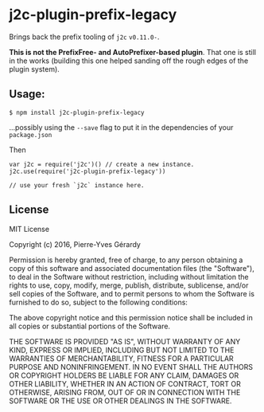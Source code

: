 # j2c-plugin-prefix-legacy

Brings back the prefix tooling of `j2c` `v0.11.0-`.

**This is not the PrefixFree- and AutoPrefixer-based plugin**. That one is still in the works (building this one helped sanding off the rough edges of the plugin system).

## Usage:


```SH
$ npm install j2c-plugin-prefix-legacy
```

...possibly using the `--save` flag to put it in the dependencies of your `package.json`

Then

```JS
var j2c = require('j2c')() // create a new instance.
j2c.use(require('j2c-plugin-prefix-legacy'))

// use your fresh `j2c` instance here.
```

## License

MIT License

Copyright (c) 2016, Pierre-Yves Gérardy

Permission is hereby granted, free of charge, to any person obtaining a copy
of this software and associated documentation files (the "Software"), to deal
in the Software without restriction, including without limitation the rights
to use, copy, modify, merge, publish, distribute, sublicense, and/or sell
copies of the Software, and to permit persons to whom the Software is
furnished to do so, subject to the following conditions:

The above copyright notice and this permission notice shall be included in
all copies or substantial portions of the Software.

THE SOFTWARE IS PROVIDED "AS IS", WITHOUT WARRANTY OF ANY KIND, EXPRESS OR
IMPLIED, INCLUDING BUT NOT LIMITED TO THE WARRANTIES OF MERCHANTABILITY,
FITNESS FOR A PARTICULAR PURPOSE AND NONINFRINGEMENT. IN NO EVENT SHALL THE
AUTHORS OR COPYRIGHT HOLDERS BE LIABLE FOR ANY CLAIM, DAMAGES OR OTHER
LIABILITY, WHETHER IN AN ACTION OF CONTRACT, TORT OR OTHERWISE, ARISING FROM,
OUT OF OR IN CONNECTION WITH THE SOFTWARE OR THE USE OR OTHER DEALINGS IN
THE SOFTWARE.
